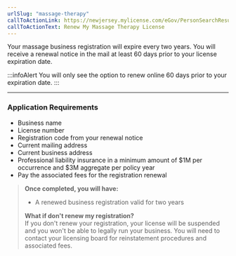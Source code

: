 ```yaml
---
urlSlug: "massage-therapy"
callToActionLink: https://newjersey.mylicense.com/eGov/PersonSearchResults.aspx
callToActionText: Renew My Massage Therapy License
---
```


Your massage business registration will expire every two years. You will receive a renewal notice in the mail at least 60 days prior to your license expiration date.

:::infoAlert
You will only see the option to renew online 60 days prior to your expiration date.
:::

---

### Application Requirements

- Business name
- License number
- Registration code from your renewal notice
- Current mailing address
- Current business address
- Professional liability insurance in a minimum amount of $1M per occurrence and $3M aggregate per policy year
- Pay the associated fees for the registration renewal

> **Once completed, you will have:**
>
> - A renewed business registration valid for two years
>
> **What if don't renew my registration?**\
> If you don't renew your registration, your license will be suspended and you won't be able to legally run your business. You will need to contact your licensing board for reinstatement procedures and associated fees.
